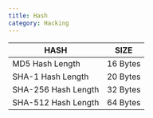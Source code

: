 ```yaml
---
title: Hash
category: Hacking
---
```


|HASH               |SIZE    |
|-------------------|--------|
|MD5 Hash Length    |16 Bytes|
|SHA-1 Hash Length  |20 Bytes|
|SHA-256 Hash Length|32 Bytes|
|SHA-512 Hash Length|64 Bytes|
